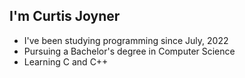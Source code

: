 ## I'm Curtis Joyner

- I've been studying programming since July, 2022
- Pursuing a Bachelor's degree in Computer Science
- Learning C and C++
